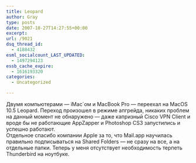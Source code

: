```yaml
---
title: Leopard
author: Gray
type: posts
date: 2007-10-27T14:27:55+00:00
excerpt:
url: /9021
dsq_thread_id:
  - 4188432
esml_socialcount_LAST_UPDATED:
  - 1497294123
essb_cache_expire:
  - 1616193320
categories:
  - Uncategorized

---
```








Двумя компьютерами &#8212; iMac\`ом и MacBook Pro &#8212; переехал на MacOS 10.5 Leopard. Переход произошел в режиме апгрейда, никаких проблем на данный момент не обнаружено &#8212; даже капризный Cisco VPN Client и вроде бы не работающие AppZapper и Photoshop CS3 запустились и успешно работают.  
Отдельное спасибо компании Apple за то, что Mail.app научилась правильно подписываться на Shared Folders &#8212; не сразу на все, а на отдельные папки. Теперь у меня отсутствует необходимость терпеть Thunderbird на ноутбуке.